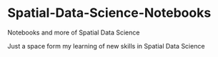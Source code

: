 # Spatial-Data-Science-Notebooks

Notebooks and more of Spatial Data Science

Just a space form my learning of new skills in Spatial Data Science
